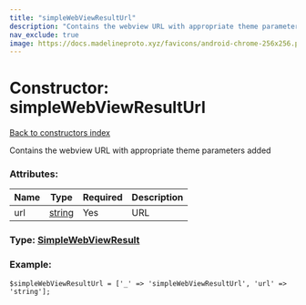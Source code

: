 ```yaml
---
title: "simpleWebViewResultUrl"
description: "Contains the webview URL with appropriate theme parameters added"
nav_exclude: true
image: https://docs.madelineproto.xyz/favicons/android-chrome-256x256.png
---
```

# Constructor: simpleWebViewResultUrl  
[Back to constructors index](/API_docs/constructors/index.html)



Contains the webview URL with appropriate theme parameters added

### Attributes:

| Name     |    Type       | Required | Description |
|----------|---------------|----------|-------------|
|url|[string](/API_docs/types/string.html) | Yes|URL|



### Type: [SimpleWebViewResult](/API_docs/types/SimpleWebViewResult.html)


### Example:

```
$simpleWebViewResultUrl = ['_' => 'simpleWebViewResultUrl', 'url' => 'string'];
```  
